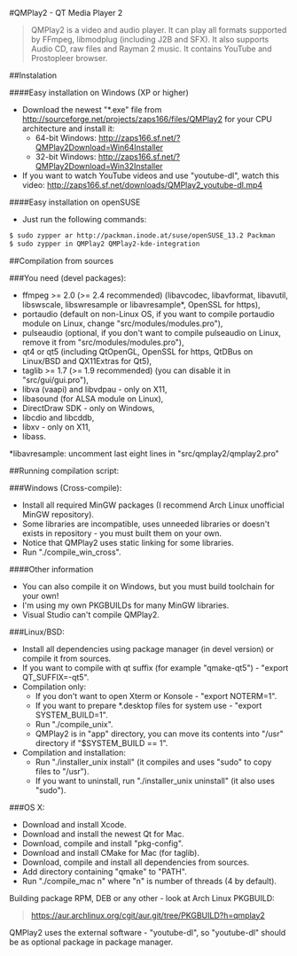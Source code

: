 #QMPlay2 - QT Media Player 2

>QMPlay2 is a video and audio player. It can play all formats supported by FFmpeg, libmodplug (including J2B and SFX). It also supports Audio CD, raw files and Rayman 2 music. It contains YouTube and Prostopleer browser.

##Instalation

####Easy installation on Windows (XP or higher)

- Download the newest "*.exe" file from http://sourceforge.net/projects/zaps166/files/QMPlay2 for your CPU architecture and install it:
	- 64-bit Windows: http://zaps166.sf.net/?QMPlay2Download=Win64Installer
	- 32-bit Windows: http://zaps166.sf.net/?QMPlay2Download=Win32Installer
- If you want to watch YouTube videos and use "youtube-dl", watch this video: http://zaps166.sf.net/downloads/QMPlay2_youtube-dl.mp4

####Easy installation on openSUSE

- Just run the following commands:
```sh
$ sudo zypper ar http://packman.inode.at/suse/openSUSE_13.2 Packman
$ sudo zypper in QMPlay2 QMPlay2-kde-integration
```

##Compilation from sources

###You need (devel packages):

- ffmpeg >= 2.0 (>= 2.4 recommended) (libavcodec, libavformat, libavutil, libswscale, libswresample or libavresample\*, OpenSSL for https),
- portaudio (default on non-Linux OS, if you want to compile portaudio module on Linux, change "src/modules/modules.pro"),
- pulseaudio (optional, if you don't want to compile pulseaudio on Linux, remove it from "src/modules/modules.pro"),
- qt4 or qt5 (including QtOpenGL, OpenSSL for https, QtDBus on Linux/BSD and QX11Extras for Qt5),
- taglib >= 1.7 (>= 1.9 recommended) (you can disable it in "src/gui/gui.pro"),
- libva (vaapi) and libvdpau - only on X11,
- libasound (for ALSA module on Linux),
- DirectDraw SDK - only on Windows,
- libcdio and libcddb,
- libxv - only on X11,
- libass.

\*libavresample: uncomment last eight lines in "src/qmplay2/qmplay2.pro"

##Running compilation script:

###Windows (Cross-compile):

- Install all required MinGW packages (I recommend Arch Linux unofficial MinGW repository).
- Some libraries are incompatible, uses unneeded libraries or doesn't exists in repository - you must built them on your own.
- Notice that QMPlay2 uses static linking for some libraries.
- Run "./compile_win_cross".

####Other information

- You can also compile it on Windows, but you must build toolchain for your own!
- I'm using my own PKGBUILDs for many MinGW libraries.
- Visual Studio can't compile QMPlay2.

###Linux/BSD:

- Install all dependencies using package manager (in devel version) or compile it from sources.
- If you want to compile with qt suffix (for example "qmake-qt5") - "export QT_SUFFIX=-qt5".
- Compilation only:
	- If you don't want to open Xterm or Konsole - "export NOTERM=1".
	- If you want to prepare *.desktop files for system use - "export SYSTEM_BUILD=1".
	- Run "./compile_unix".
	- QMPlay2 is in "app" directory, you can move its contents into "/usr" directory if "$SYSTEM_BUILD == 1".
- Compilation and installation:
	- Run "./installer_unix install" (it compiles and uses "sudo" to copy files to "/usr").
	- If you want to uninstall, run "./installer_unix uninstall" (it also uses "sudo").

###OS X:

- Download and install Xcode.
- Download and install the newest Qt for Mac.
- Download, compile and install "pkg-config".
- Download and install CMake for Mac (for taglib).
- Download, compile and install all dependencies from sources.
- Add directory containing "qmake" to "PATH".
- Run "./compile_mac n" where "n" is number of threads (4 by default).

Building package RPM, DEB or any other - look at Arch Linux PKGBUILD:
>https://aur.archlinux.org/cgit/aur.git/tree/PKGBUILD?h=qmplay2

QMPlay2 uses the external software - "youtube-dl", so "youtube-dl" should be as optional package in package manager.
